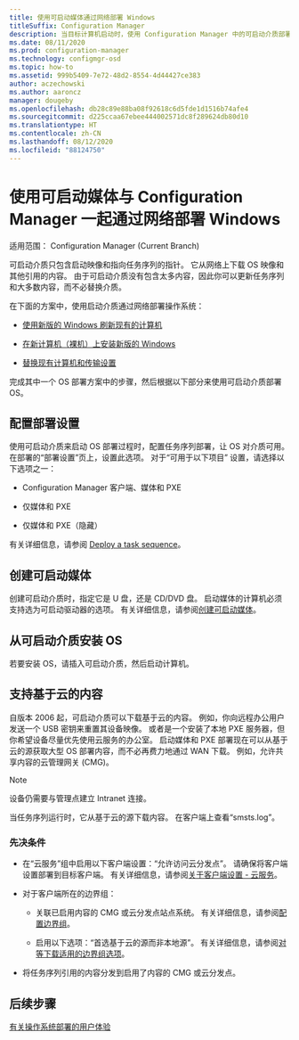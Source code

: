 ```yaml
---
title: 使用可启动媒体通过网络部署 Windows
titleSuffix: Configuration Manager
description: 当目标计算机启动时，使用 Configuration Manager 中的可启动介质部署来部署 OS。
ms.date: 08/11/2020
ms.prod: configuration-manager
ms.technology: configmgr-osd
ms.topic: how-to
ms.assetid: 999b5409-7e72-48d2-8554-4d44427ce383
author: aczechowski
ms.author: aaroncz
manager: dougeby
ms.openlocfilehash: db28c89e88ba08f92618c6d5fde1d1516b74afe4
ms.sourcegitcommit: d225ccaa67ebee444002571dc8f289624db80d10
ms.translationtype: HT
ms.contentlocale: zh-CN
ms.lasthandoff: 08/12/2020
ms.locfileid: "88124750"
---
```

# <a name="use-bootable-media-to-deploy-windows-over-the-network-with-configuration-manager"></a>使用可启动媒体与 Configuration Manager 一起通过网络部署 Windows

适用范围：  Configuration Manager (Current Branch)

可启动介质只包含启动映像和指向任务序列的指针。 它从网络上下载 OS 映像和其他引用的内容。 由于可启动介质没有包含太多内容，因此你可以更新任务序列和大多数内容，而不必替换介质。

在下面的方案中，使用启动介质通过网络部署操作系统：

- [使用新版的 Windows 刷新现有的计算机](refresh-an-existing-computer-with-a-new-version-of-windows.md)

- [在新计算机（裸机）上安装新版的 Windows](install-new-windows-version-new-computer-bare-metal.md)

- [替换现有计算机和传输设置](replace-an-existing-computer-and-transfer-settings.md)

完成其中一个 OS 部署方案中的步骤，然后根据以下部分来使用可启动介质部署 OS。

## <a name="configure-deployment-settings"></a>配置部署设置

使用可启动介质来启动 OS 部署过程时，配置任务序列部署，让 OS 对介质可用。 在部署的“部署设置”页上，设置此选项。 对于“可用于以下项目”  设置，请选择以下选项之一：

- Configuration Manager 客户端、媒体和 PXE

- 仅媒体和 PXE

- 仅媒体和 PXE（隐藏）

有关详细信息，请参阅 [Deploy a task sequence](deploy-a-task-sequence.md)。

## <a name="create-the-bootable-media"></a>创建可启动媒体

创建可启动介质时，指定它是 U 盘，还是 CD/DVD 盘。 启动媒体的计算机必须支持选为可启动驱动器的选项。 有关详细信息，请参阅[创建可启动媒体](create-bootable-media.md)。

## <a name="install-the-os-from-bootable-media"></a><a name="BKMK_Deploy"></a> 从可启动介质安装 OS

若要安装 OS，请插入可启动介质，然后启动计算机。

## <a name="support-for-cloud-based-content"></a>支持基于云的内容

<!--6209223-->

自版本 2006 起，可启动介质可以下载基于云的内容。 例如，你向远程办公用户发送一个 USB 密钥来重置其设备映像。 或者是一个安装了本地 PXE 服务器，但你希望设备尽量优先使用云服务的办公室。 启动媒体和 PXE 部署现在可以从基于云的源获取大型 OS 部署内容，而不必再费力地通过 WAN 下载。 例如，允许共享内容的云管理网关 (CMG)。

> [!NOTE]
> 设备仍需要与管理点建立 Intranet 连接。

当任务序列运行时，它从基于云的源下载内容。 在客户端上查看“smsts.log”。

### <a name="prerequisites"></a>先决条件

- 在“云服务”组中启用以下客户端设置：“允许访问云分发点”。 请确保将客户端设置部署到目标客户端。 有关详细信息，请参阅[关于客户端设置 - 云服务](../../core/clients/deploy/about-client-settings.md#cloud-services)。

- 对于客户端所在的边界组：

  - 关联已启用内容的 CMG 或云分发点站点系统。 有关详细信息，请参阅[配置边界组](../../core/servers/deploy/configure/boundary-group-procedures.md#bkmk_config)。

  - 启用以下选项：“首选基于云的源而非本地源”。 有关详细信息，请参阅[对等下载适用的边界组选项](../../core/servers/deploy/configure/boundary-groups.md#bkmk_bgoptions)。

- 将任务序列引用的内容分发到启用了内容的 CMG 或云分发点。

## <a name="next-steps"></a>后续步骤

[有关操作系统部署的用户体验](../understand/user-experience.md#task-sequence-wizard)
